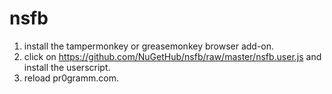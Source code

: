 # nsfb

1. install the tampermonkey or greasemonkey browser add-on.
2. click on https://github.com/NuGetHub/nsfb/raw/master/nsfb.user.js and install the userscript.
3. reload pr0gramm.com.
